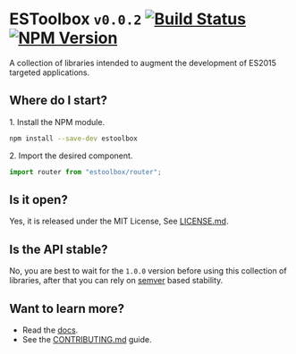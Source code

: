 
# ESToolbox `v0.0.2` [![Build Status](https://travis-ci.org/dbtedman/estoolbox.svg?branch=master)](https://travis-ci.org/dbtedman/estoolbox) [![NPM Version](https://img.shields.io/npm/v/estoolbox.svg)](https://www.npmjs.com/package/estoolbox)

A collection of libraries intended to augment the development of ES2015 targeted applications.

## Where do I start?

1\. Install the NPM module.

```bash
npm install --save-dev estoolbox
```

2\. Import the desired component.

```javascript
import router from "estoolbox/router";
```

## Is it open?

Yes, it is released under the MIT License, See [LICENSE.md](LICENSE.md).

## Is the API stable?

No, you are best to wait for the `1.0.0` version before using this collection of libraries, after that you can rely on [semver](http://semver.org) based stability.

## Want to learn more?

* Read the [docs](docs/).
* See the [CONTRIBUTING.md](CONTRIBUTING.md) guide.
